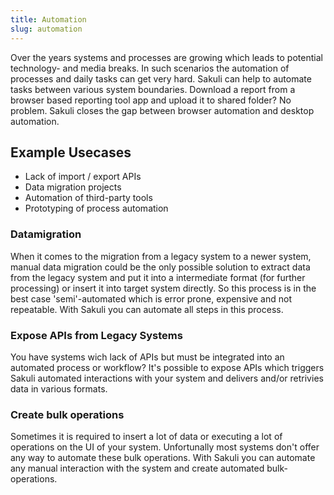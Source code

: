 ```yaml
---
title: Automation
slug: automation
---
```


Over the years systems and processes are growing which leads to potential technology- and media breaks. In such scenarios the automation of processes and daily tasks can get very hard. Sakuli can help to automate tasks between various system boundaries. Download a report from a browser based reporting tool app and upload it to shared folder? No problem. Sakuli closes the gap between browser automation and desktop automation.

## Example Usecases

- Lack of import / export APIs
- Data migration projects
- Automation of third-party tools
- Prototyping of process automation

### Datamigration

When it comes to the migration from a legacy system to a newer system, manual data migration could be the only possible solution to extract data from the legacy system and put it into a intermediate format (for further processing) or insert it into target system directly. So this process is in the best case 'semi'-automated which is error prone, expensive and not repeatable. With Sakuli you can automate all steps in this process.

### Expose APIs from Legacy Systems

You have systems wich lack of APIs but must be integrated into an automated process or workflow? It's possible to expose APIs which triggers Sakuli automated interactions with your system and delivers and/or retrivies data in various formats.

### Create bulk operations

Sometimes it is required to insert a lot of data or executing a lot of operations on the UI of your system. Unfortunally most systems don't offer any way to automate these bulk operations. With Sakuli you can automate any manual interaction with the system and create automated bulk-operations. 
